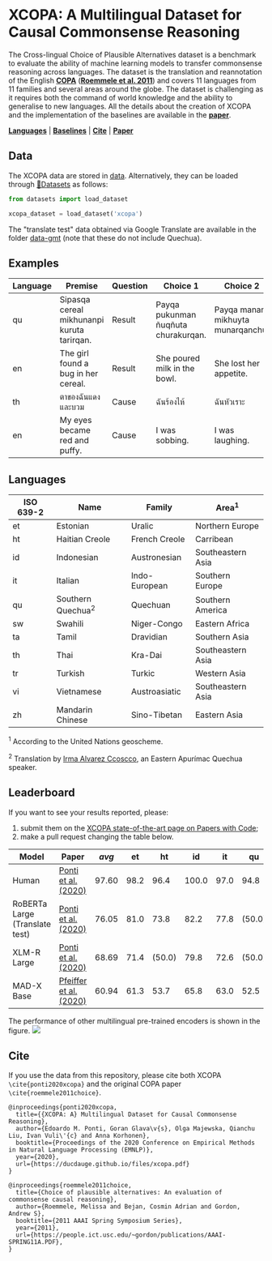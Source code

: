 # XCOPA: A Multilingual Dataset for Causal Commonsense Reasoning

The Cross-lingual Choice of Plausible Alternatives dataset is a benchmark to evaluate the ability of machine learning models to transfer commonsense reasoning across languages. The dataset is the translation and reannotation of the English [**COPA**](https://people.ict.usc.edu/~gordon/copa.html) ([**Roemmele et al. 2011**](#cite)) and covers 11 languages from 11 families and several areas around the globe. The dataset is challenging as it requires both the command of world knowledge and the ability to generalise to new languages. All the details about the creation of XCOPA and the implementation of the baselines are available in the [**paper**](#).

[**Languages**](#languages) | [**Baselines**](#baselines) | [**Cite**](#cite) | [**Paper**](https://ducdauge.github.io/files/xcopa.pdf)

## Data

The XCOPA data are stored in [data](data). Alternatively, they can be loaded through [🤗Datasets](https://github.com/huggingface/datasets) as follows:

```python
from datasets import load_dataset

xcopa_dataset = load_dataset('xcopa')
```



The "translate test" data obtained via Google Translate are available in the folder [data-gmt](data-gmt) (note that these do not include Quechua).


## Examples

| Language | Premise | Question | Choice 1 | Choice 2 |
|---|---|---|---|---|
| qu | Sipasqa cereal mikhunanpi kuruta tarirqan. | Result | Payqa pukunman ñuqñuta churakurqan. | Payqa manam mikhuyta munarqanchu. |
| en | The girl found a bug in her cereal. | Result | She poured milk in the bowl. |She lost her appetite. |
| th | ตาของฉันแดงและบวม | Cause | ฉันร้องไห้ | ฉันหัวเราะ |
| en | My eyes became red and puffy. | Cause | I was sobbing. | I was laughing. |

## Languages

| ISO 639-2 | Name | Family | Area<sup>1</sup> |
|---|---|---|---|
| et | Estonian | Uralic | Northern Europe |
| ht | Haitian Creole | French Creole | Carribean |
| id | Indonesian | Austronesian | Southeastern Asia |
| it | Italian | Indo-European | Southern Europe |
| qu | Southern Quechua<sup>2</sup> | Quechuan | Southern America |
| sw | Swahili | Niger-Congo | Eastern Africa |
| ta | Tamil | Dravidian | Southern Asia |
| th | Thai | Kra-Dai | Southeastern Asia |
| tr | Turkish | Turkic | Western Asia |
| vi | Vietnamese | Austroasiatic | Southeastern Asia |
| zh | Mandarin Chinese | Sino-Tibetan | Eastern Asia |

<sup>1</sup> According to the United Nations geoscheme.

<sup>2</sup> Translation by [Irma Alvarez Ccoscco](https://es.wikipedia.org/wiki/Irma_Alvarez_Ccoscco), an Eastern Apurímac Quechua speaker.

## Leaderboard

If you want to see your results reported, please:

1) submit them on the [XCOPA state-of-the-art page on Papers with Code](https://paperswithcode.com/sota/cross-lingual-transfer-on-xcopa);
2) make a pull request changing the table below.

| Model | Paper | *avg* | et | ht | id | it | qu | sw | ta | th | tr | vi | zh |
|---|---|---|---|---|---|---|---|---|---|---|---|---| ---|
| Human | [Ponti et al. (2020)](https://ducdauge.github.io/files/xcopa.pdf) | 97.60 | 98.2 | 96.4 | 100.0 | 97.0 | 94.8 | 99.0 | 98.6 | 98.2 | 96.4 | 98.4 | 96.6 |
| RoBERTa Large (Translate test)| [Ponti et al. (2020)](https://ducdauge.github.io/files/xcopa.pdf) | 76.05 | 81.0 | 73.8 | 82.2 | 77.8 | (50.0) | 74.2 | 79.6 | 71.4 | 79.6 | 81.0 | 86.0 |
| XLM-R Large | [Ponti et al. (2020)](https://ducdauge.github.io/files/xcopa.pdf) | 68.69 | 71.4 | (50.0) | 79.8 | 72.6 | (50.0) | 59.2 | 73.0 | 72.8 | 74.4 | 73.8 | 78.6 |
| MAD-X Base | [Pfeiffer et al. (2020)](https://arxiv.org/pdf/2005.00052.pdf) | 60.94 | 61.3 |53.7 | 65.8 | 63.0 | 52.5 | 56.3 | 61.9 | 61.8 | 60.3 | 66.1 | 67.6 |

The performance of other multilingual pre-trained encoders is shown in the figure.
![](baselines.png)

## Cite

If you use the data from this repository, please cite both XCOPA ```\cite{ponti2020xcopa}``` and the original COPA paper ```\cite{roemmele2011choice}```.

```
@inproceedings{ponti2020xcopa,
  title={{XCOPA: A} Multilingual Dataset for Causal Commonsense Reasoning},
  author={Edoardo M. Ponti, Goran Glava\v{s}, Olga Majewska, Qianchu Liu, Ivan Vuli\'{c} and Anna Korhonen},
  booktitle={Proceedings of the 2020 Conference on Empirical Methods in Natural Language Processing (EMNLP)},
  year={2020},
  url={https://ducdauge.github.io/files/xcopa.pdf}
}

@inproceedings{roemmele2011choice,
  title={Choice of plausible alternatives: An evaluation of commonsense causal reasoning},
  author={Roemmele, Melissa and Bejan, Cosmin Adrian and Gordon, Andrew S},
  booktitle={2011 AAAI Spring Symposium Series},
  year={2011},
  url={https://people.ict.usc.edu/~gordon/publications/AAAI-SPRING11A.PDF},
}
```
